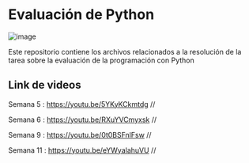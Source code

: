 # Evaluación de Python
![image](https://user-images.githubusercontent.com/119143925/209047510-058b5f70-fd6a-4a10-9cdf-1a7c39a01c98.png)

Este repositorio contiene los archivos relacionados a la resolución de la tarea sobre la evaluación de la programación con Python

## Link de videos 
Semana 5 : https://youtu.be/5YKyKCkmtdg //

Semana 6 : https://youtu.be/RXuYVCmyxsk //

Semana 9 : https://youtu.be/0t0BSFnlFsw //

Semana 11 : https://youtu.be/eYWyalahuVU //
